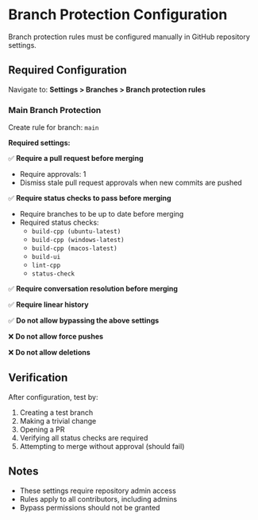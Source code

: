 # Branch Protection Configuration

Branch protection rules must be configured manually in GitHub repository settings.

## Required Configuration

Navigate to: **Settings > Branches > Branch protection rules**

### Main Branch Protection

Create rule for branch: `main`

**Required settings:**

✅ **Require a pull request before merging**
- Require approvals: 1
- Dismiss stale pull request approvals when new commits are pushed

✅ **Require status checks to pass before merging**
- Require branches to be up to date before merging
- Required status checks:
  - `build-cpp (ubuntu-latest)`
  - `build-cpp (windows-latest)`
  - `build-cpp (macos-latest)`
  - `build-ui`
  - `lint-cpp`
  - `status-check`

✅ **Require conversation resolution before merging**

✅ **Require linear history**

✅ **Do not allow bypassing the above settings**

❌ **Do not allow force pushes**

❌ **Do not allow deletions**

## Verification

After configuration, test by:
1. Creating a test branch
2. Making a trivial change
3. Opening a PR
4. Verifying all status checks are required
5. Attempting to merge without approval (should fail)

## Notes

- These settings require repository admin access
- Rules apply to all contributors, including admins
- Bypass permissions should not be granted
